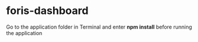 # foris-dashboard

Go to the application folder in Terminal and enter **npm install** before running the application 
